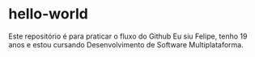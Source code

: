 # hello-world
Este repositório é para praticar o fluxo do Github
Eu siu Felipe, tenho 19 anos e estou cursando Desenvolvimento de Software Multiplataforma.
